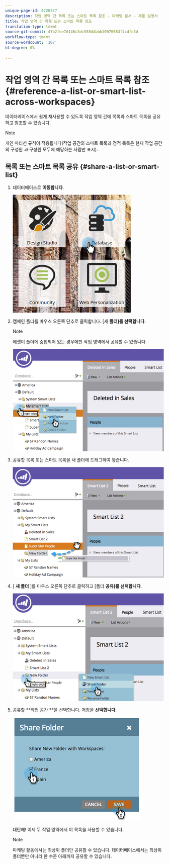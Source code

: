 ```yaml
---
unique-page-id: 4720377
description: 작업 영역 간 목록 또는 스마트 목록 참조 - 마케팅 문서 - 제품 설명서
title: 작업 영역 간 목록 또는 스마트 목록 참조
translation-type: tm+mt
source-git-commit: 47b2fee7d146c3dc558d4bbb10070683f4cdfd3d
workflow-type: tm+mt
source-wordcount: '167'
ht-degree: 0%

---
```



# 작업 영역 간 목록 또는 스마트 목록 참조 {#reference-a-list-or-smart-list-across-workspaces}

데이터베이스에서 쉽게 재사용할 수 있도록 작업 영역 간에 목록과 스마트 목록을 공유하고 참조할 수 있습니다.

>[!NOTE]
>
>개인 파티션 규칙이 적용됩니다(작업 공간의 스마트 목록과 정적 목록은 현재 작업 공간의 구성원 *과* 구성원 모두에 해당하는 사람만 표시).

## 목록 또는 스마트 목록 공유  {#share-a-list-or-smart-list}

1. 데이터베이스로 **이동합니다**.

   ![](assets/db-1.png)

1. 캠페인 폴더를 마우스 오른쪽 단추로 클릭합니다. [새 **폴더]를 선택합니다**.

   >[!NOTE]
   >
   >에셋이 폴더에 중첩되어 있는 경우에만 작업 영역에서 공유할 수 있습니다.

   ![](assets/two-4.png)

1. 공유할 목록 또는 스마트 목록을 새 폴더에 드래그하여 놓습니다.

   ![](assets/three-4.png)

1. [ **새 폴더** ]를 마우스 오른쪽 단추로 클릭하고 [폴더 **공유]를 선택합니다**.

   ![](assets/four-3.png)

1. 공유할 **작업 공간 **을 선택합니다. 저장을 **선택합니다**.

   ![](assets/image2014-12-9-15-3a37-3a25.png)

   대단해! 이제 두 작업 영역에서 이 목록을 사용할 수 있습니다.

   >[!NOTE]
   >
   >마케팅 활동에서는 최상위 폴더만 공유할 수 있습니다. 데이터베이스에서는 최상위 폴더뿐만 아니라 한 수준 아래까지 공유할 수 있습니다.

